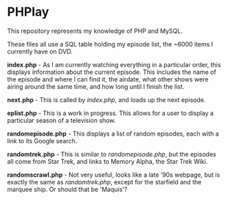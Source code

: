 # PHPlay

This repository represents my knowledge of PHP and MySQL.

These files all use a SQL table holding my episode list, the ~6000 items I currently have on DVD.

**index.php** - As I am currently watching everything in a particular order, this displays information about the current episode. This includes the name of the episode and where I can find it, the airdate, what other shows were airing around the same time, and how long until I finish the list.

**next.php** - This is called by _index.php_, and loads up the next episode.

**eplist.php** - This is a work in progress. This allows for a user to display a particular season of a television show.

**randomepisode.php** - This displays a list of random episodes, each with a link to its Google search.

**randomtrek.php** - This is similar to _randomepisode.php_, but the episodes all come from Star Trek, and links to Memory Alpha, the Star Trek Wiki.

**randomscrawl.php** - Not very useful, looks like a late &rsquo;90s webpage, but is exactly the same as _randomtrek.php_, except for the starfield and the marquee ship. Or should that be 'Maquis'?
